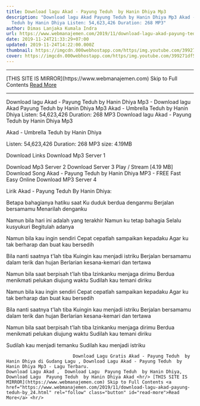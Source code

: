 ```yaml
---
title: Download lagu Akad - Payung Teduh  by Hanin Dhiya Mp3
description: "Download lagu Akad Payung Teduh by Hanin Dhiya Mp3 Akad - Umbrella
  Teduh by Hanin Dhiya Listen: 54,623,426 Duration: 268 MP3"
author: Dimas Lanjaka Kumala Indra
url: https://www.webmanajemen.com/2019/11/download-lagu-akad-payung-teduh-by_24.html
date: 2019-11-24T21:33:29+07:00
updated: 2019-11-24T14:22:00.000Z
thumbnail: https://imgcdn.000webhostapp.com/https/img.youtube.com/399271df541a5f491a95ea3e5284ce66.jpeg
cover: https://imgcdn.000webhostapp.com/https/img.youtube.com/399271df541a5f491a95ea3e5284ce66.jpeg
---
```


<hr/> [THIS SITE IS MIRROR](https://www.webmanajemen.com) Skip to Full Contents <a href="https://www.webmanajemen.com/2019/11/download-lagu-akad-payung-teduh-by_24.html" rel="follow" class="button" id="read-more">Read More</a> <hr/> Download lagu Akad - Payung Teduh  by Hanin Dhiya Mp3 - Download lagu Akad Payung Teduh by Hanin Dhiya Mp3 Akad - Umbrella Teduh by Hanin Dhiya Listen: 54,623,426 Duration: 268 MP3 Download lagu Akad - Payung Teduh  by Hanin Dhiya Mp3

  Akad - Umbrella Teduh by Hanin Dhiya 

  Listen: 54,623,426 
  Duration: 268 
  MP3 size: 4.19MB 

  Download Links 
  Download Mp3 Server 1 

  Download Mp3 Server 2 
  Download Server 3 
  Play / Stream [4.19 MB] Download Song Akad - Payung Teduh by Hanin Dhiya MP3 - FREE Fast Easy Online 
  Download MP3 Server 4 


                             
Lirik Akad - Payung Teduh  By Hanin Dhiya:
                             
Betapa bahagianya hatiku saat
  Ku duduk berdua denganmu
  Berjalan bersamamu
  Menarilah denganku
  
  Namun bila hari ini adalah yang terakhir
  Namun ku tetap bahagia
  Selalu kusyukuri
  Begitulah adanya
  
  Namun bila kau ingin sendiri
  Cepat cepatlah sampaikan kepadaku
  Agar ku tak berharap
  dan buat kau bersedih
  
  Bila nanti saatnya t'lah tiba
  Kuingin kau menjadi istriku
  Berjalan bersamamu dalam terik dan hujan
  Berlarian kesana-kemari dan tertawa
  
  Namun bila saat berpisah t'lah tiba
  Izinkanku menjaga dirimu
  Berdua menikmati pelukan diujung waktu
  Sudilah kau temani diriku
  
  Namun bila kau ingin sendiri
  Cepat cepatlah sampaikan kepadaku
  Agar ku tak berharap
  dan buat kau bersedih
  
  Bila nanti saatnya t'lah tiba
  Kuingin kau menjadi istriku
  Berjalan bersamamu dalam terik dan hujan
  Berlarian kesana-kemari dan tertawa
  
  Namun bila saat berpisah t'lah tiba
  Izinkanku menjaga dirimu
  Berdua menikmati pelukan diujung waktu
  Sudilah kau temani diriku
  
  Sudilah kau menjadi temanku
  Sudilah kau menjadi
  istriku                                 
                                 
                             Download Lagu Gratis Akad - Payung Teduh  by Hanin Dhiya di Gudang Lagu , Download Lagu Akad - Payung Teduh  by Hanin Dhiya Mp3 - Lagu Terbaru.                                                         Download Lagu Akad ,  Download Lagu  Payung Teduh  by Hanin Dhiya,  Download Lagu  Payung Teduh  by Hanin Dhiya Akad <hr/> [THIS SITE IS MIRROR](https://www.webmanajemen.com) Skip to Full Contents <a href="https://www.webmanajemen.com/2019/11/download-lagu-akad-payung-teduh-by_24.html" rel="follow" class="button" id="read-more">Read More</a> <hr/>
